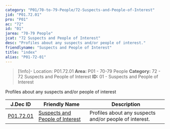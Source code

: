 ```yaml
---
category: "P01/70-to-79-People/72-Suspects-and-People-of-Interest"
jid: "P01.72.01"
pro: "P01"
ac: "72"
id: "01"
jarea: "70-79 People"
jcat: "72 Suspects and People of Interest"
desc: "Profiles about any suspects and/or people of interest."
friendlyname: "Suspects and People of Interest"
title: "index"
alias: "P01-72-01"
---
```

>[!info]- Location: P01.72.01
>**Area:** P01 - 70-79 People
>**Category:** 72 - 72 Suspects and People of Interest
>**ID:** 01 - Suspects and People of Interest

Profiles about any suspects and/or people of interest

| J.Dec ID                                                                                              | Friendly Name                                                                                                               | Description                                            |
| ----------------------------------------------------------------------------------------------------- | --------------------------------------------------------------------------------------------------------------------------- | ------------------------------------------------------ |
| [P01.72.01](index.md) | [Suspects and People of Interest](index.md) | Profiles about any suspects and/or people of interest. |

